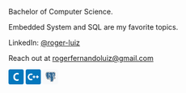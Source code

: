 Bachelor of Computer Science.

Embedded System and SQL are my favorite topics.

LinkedIn: [@roger-luiz](http://linkedin.com/in/roger-luiz)

Reach out at [rogerfernandoluiz@gmail.com](mailto:rogerfernandoluiz@gmail.com)

<img src="./assets/c.svg" width="30px" /> <img src="./assets/cplusplus.svg" width="30px" /> <img src="./assets/postgresql.svg" width="30px" />
